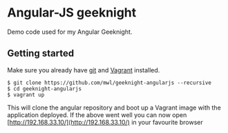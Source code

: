 Angular-JS geeknight
===
Demo code used for my Angular Geeknight.

Getting started
--
Make sure you already have [git](http://git-scm.org) and [Vagrant](http://vagrantup.com) installed.

```
$ git clone https://github.com/mwl/geeknight-angularjs --recursive
$ cd geeknight-angularjs
$ vagrant up
```

This will clone the angular repository and boot up a Vagrant image with the application deployed. If the above went well you can now open [http://192.168.33.10/](http://192.168.33.10/) in your favourite browser